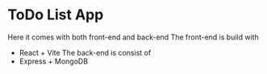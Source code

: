 # ToDo List App

Here it comes with both front-end and back-end 
The front-end is build with
- React + Vite
The back-end is consist of
- Express + MongoDB
